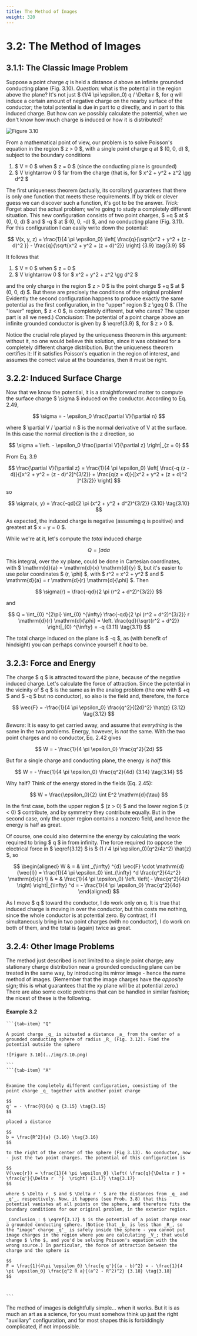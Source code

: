 ```yaml
---
title: The Method of Images
weight: 320
---
```


# 3.2: The Method of Images

## 3.1.1: The Classic Image Problem

Suppose a point charge _q_ is held a distance _d_ above an infinite grounded conducting plane (Fig. 3.10). _Question_: what is the potential in the region above the plane? It's not just $ (1/4 \pi \epsilon_0) q / \Delta r  $, for _q_ will induce a certain amount of negative charge on the nearby surface of the conductor; the total potential is due in part to _q_ directly, and in part to this induced charge. But how can we possibly calculate the potential, when we don't know how much charge is induced or how it is distributed?

![Figure 3.10](../img/3.10.png)

From a mathematical point of view, our problem is to solve Poisson's equation in the region $ z > 0 $, with a single point charge _q_ at $ (0, 0, d) $, subject to the boundary conditions

1. $ V = 0 $ when $ z = 0 $ (since the conducting plane is grounded)
2. $ V \rightarrow 0 $ far from the charge (that is, for $ x^2 + y^2 + z^2 \gg d^2 $ 

The first uniqueness theorem (actually, its corollary) guarantees that there is only one function that meets these requirements. If by trick or clever guess we can discover such a function, it's got to be the answer.
_Trick:_ Forget about the actual problem; we're going to study a completely different situation. This new configuration consists of two point charges, $ +q $  at $ (0, 0, d) $  and $ -q $  at $ (0, 0, -d) $, and no conducting plane (Fig. 3.11). For this configuration I can easily write down the potential:

$$
V(x, y, z) = \frac{1}{4 \pi \epsilon_0} \left[ \frac{q}{\sqrt{x^2 + y^2 + (z - d)^2 }} - \frac{q}{\sqrt{x^2 + y^2 + (z + d)^2}} \right] {3.9} \tag{3.9}
$$

It follows that

1. $ V = 0 $ when $ z = 0 $ 
2. $ V \rightarrow 0 $ for $ x^2 + y^2 + z^2 \gg d^2 $ 

and the only charge in the region $ z > 0 $ is the point charge $ +q $  at $ (0, 0, d) $. But these are precisely the conditions of the original problem! Evidently the second configuration happens to produce exactly the same potential as the first configuration, in the "upper" region $ z \geq 0 $. (The "lower" region, $ z < 0 $, is completely different, but who cares? The upper part is all we need.) _Conclusion_: The potential of a point charge above an infinite grounded conductor is given by $ \eqref{3.9} $, for $ z > 0 $.

Notice the crucial role played by the uniqueness theorem in this argument: without it, no one would believe this solution, since it was obtained for a completely different charge distribution. But the uniqueness theorem certifies it: If it satisfies Poisson's equation in the region of interest, and assumes the correct value at the boundaries, then it must be right.

## 3.2.2: Induced Surface Charge

Now that we know the potential, it is a straightforward matter to compute the surface charge $ \sigma $ induced on the conductor. According to Eq. 2.49,

$$
\sigma = - \epsilon_0 \frac{\partial V}{\partial n}
$$

where $ \partial V / \partial n $ is the normal derivative of V at the surface. In this case the normal direction is the z direction, so

$$
\sigma =  \left. - \epsilon_0 \frac{\partial V}{\partial z} \right|_{z = 0}
$$

From Eq. 3.9

$$
\frac{\partial V}{\partial z} = \frac{1}{4 \pi \epsilon_0} \left[ \frac{-q (z - d)}{[x^2 + y^2 + (z - d)^2]^{3/2}} + \frac{q(z + d)}{[x^2 + y^2 + (z + d)^2 ]^{3/2}} \right]
$$

so

$$
\sigma(x, y) = \frac{-qd}{2 \pi (x^2 + y^2 + d^2)^{3/2}} {3.10} \tag{3.10} 
$$

As expected, the induced charge is negative (assuming _q_ is positive) and greatest at $ x = y = 0 $.

While we're at it, let's compute the _total_ induced charge

$$
Q = \int \sigma \mathrm{d}{a}
$$

This integral, over the xy plane, could be done in Cartesian coordinates, with $ \mathrm{d}{a} = \mathrm{d}{x} \mathrm{d}{y} $, but it's easier to use polar coordinates $ (r, \phi) $, with $ r^2 = x^2 + y^2 $ and $ \mathrm{d}{a} = r \mathrm{d}{r} \mathrm{d}{\phi} $. Then

$$
\sigma(r) = \frac{-qd}{2 \pi (r^2 + d^2)^{3/2}} 
$$

and

$$
Q = \int_{0} ^{2\pi} \int_{0} ^{\infty}  \frac{-qd}{2 \pi (r^2 + d^2)^{3/2}} r \mathrm{d}{r} \mathrm{d}{\phi} = \left. \frac{qd}{\sqrt{r^2 + d^2}} \right|_{0} ^{\infty} = -q {3.11} \tag{3.11}
$$


The total charge induced on the plane is $ -q $, as (with benefit of hindsight) you can perhaps convince yourself it _had_ to be.

## 3.2.3: Force and Energy

The charge $ q $ is attracted toward the plane, because of the negative induced charge. Let's calculate the force of attraction. Since the potential in the vicinity of $ q $ is the same as in the analog problem (the one with $ +q $  and $ -q $ but no conductor), so also is the field and, therefore, the force

$$
\vec{F} = -\frac{1}{4 \pi \epsilon_0} \frac{q^2}{(2d)^2} \hat{z} {3.12} \tag{3.12}
$$


_Beware_: It is easy to get carried away, and assume that _everything_ is the same in the two problems. Energy, however, is _not_ the same. With the two point charges and no conductor, Eq. 2.42 gives

$$
W = - \frac{1}{4 \pi \epsilon_0} \frac{q^2}{2d} 
$$

But for a single charge and conducting plane, the energy is _half_ this

$$
W = - \frac{1}{4 \pi \epsilon_0} \frac{q^2}{4d} {3.14} \tag{3.14} 
$$

Why half? Think of the energy stored in the fields (Eq. 2.45):

$$
W = \frac{\epsilon_0}{2} \int E^2 \mathrm{d}{\tau}
$$

In the first case, both the upper region $ (z > 0) $ and the lower region $ (z < 0) $ contribute, and by symmetry they contribute equally. But in the second case, only the upper region contains a nonzero field, and hence the energy is half as great.

Of course, one could also determine the energy by calculating the work required to bring $ q $ in from infinity. The force required (to oppose the electrical force in $ \eqref{3.12} $ is $ (1 / 4 \pi \epsilon_0)(q^2/4z^2) \hat{z} $, so

$$
\begin{aligned}
W & = & \int _{\infty} ^{d} \vec{F} \cdot \mathrm{d}{\vec{l}} = \frac{1}{4 \pi \epsilon_0} \int_{\infty} ^d \frac{q^2}{4z^2} \mathrm{d}{z} \\
 & = & \frac{1}{4 \pi \epsilon_0} \left. \left( - \frac{q^2}{4z}  \right) \right|_{\infty} ^d = - \frac{1}{4 \pi \epsilon_0} \frac{q^2}{4d} 
\end{aligned}
$$
 
As I move $ q $ toward the conductor, I do work only on q. It is true that induced charge is moving in over the conductor, but this costs me nothing, since the whole conductor is at potential zero. By contrast, if I simultaneously bring in two point charges (with no conductor), I do work on both of them, and the total is (again) twice as great.

## 3.2.4: Other Image Problems

The method just described is not limited to a single point charge; any stationary charge distribution near a grounded conducting plane can be treated in the same way, by introducing its mirror image - hence the name method of images. (Remember that the image charges have the _opposite_ sign; this is what guarantees that the xy plane will be at potential zero.) There are also some exotic problems that can be handled in similar fashion; the nicest of these is the following.

#### Example 3.2


````{tab-set}
```{tab-item} "Q"

A point charge _q_ is situated a distance _a_ from the center of a grounded conducting sphere of radius _R_ (Fig. 3.12). Find the potential outside the sphere

![Figure 3.10](../img/3.10.png)

```
```{tab-item} "A"


Examine the completely different configuration, consisting of the point charge _q_ together with another point charge

$$
q' = - \frac{R}{a} q {3.15} \tag{3.15}
$$

placed a distance

$$
b = \frac{R^2}{a} {3.16} \tag{3.16}
$$

to the right of the center of the sphere (Fig 3.13). No conductor, now - just the two point charges. The potential of this configuration is

$$
V(\vec{r}) = \frac{1}{4 \pi \epsilon_0} \left( \frac{q}{\Delta r } + \frac{q'}{\Delta r  '}  \right) {3.17} \tag{3.17}
$$

where $ \Delta r  $ and $ \Delta r ' $ are the distances from _q_ and _q'_, respectively. Now, it happens (see Prob. 3.8) that this potential vanishes at all points on the sphere, and therefore fits the boundary conditions for our original problem, in the exterior region.

_Conclusion_: $ \eqref{3.17} $ is the potential of a point charge near a grounded conducting sphere. (Notice that _b_ is less than _R_, so the "image" charge _q'_ is safely inside the sphere - you cannot put image charges in the region where you are calculating _V_; that would change $ \rho $, and you'd be solving Poisson's equation with the wrong source.) In particular, the force of attraction between the charge and the sphere is

$$
F = \frac{1}{4\pi \epsilon_0} \frac{q q'}{(a - b)^2} = - \frac{1}{4 \pi \epsilon_0} \frac{q^2 R a}{(a^2 - R^2)^2} {3.18} \tag{3.18}  
$$



```
````
    

The method of images is delightfully simple... when it works. But it is as much an art as a science, for you must somehow think up just the right "auxiliary" configuration, and for most shapes this is forbiddingly complicated, if not impossible.

